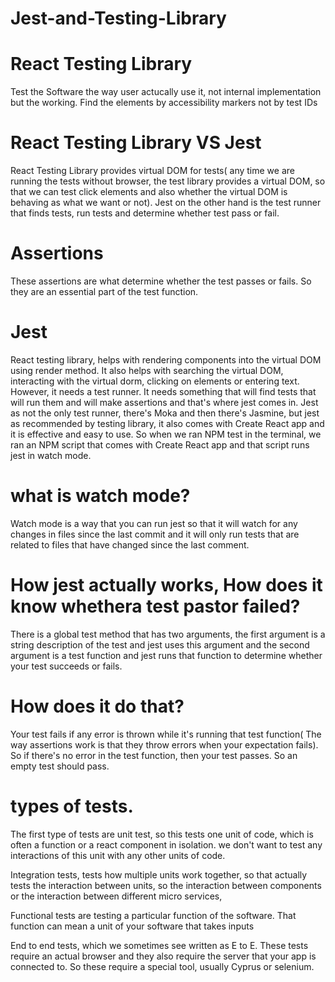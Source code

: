 # Jest-and-Testing-Library

# React Testing Library

Test the Software the way user actucally use it, not internal implementation but the working.
Find the elements by accessibility markers not by test IDs

# React Testing Library VS Jest

React Testing Library provides virtual DOM for tests( any time we are running the tests without browser, the test library provides a virtual DOM, so that we can test click elements and also whether the virtual DOM is behaving as what we want or not).
Jest on the other hand is the test runner that finds tests, run tests and determine whether test pass or fail.

# Assertions

These assertions are what determine whether the test passes or fails. So they are an essential part of the test function.

# Jest

React testing library, helps with rendering components into the virtual DOM using render method. It also helps with searching the virtual DOM, interacting with the virtual dorm, clicking on elements or entering text. However, it needs a test runner. It needs something that will find tests that will run them and will make assertions and that's where jest comes in. Jest as not the only test runner, there's Moka and then there's Jasmine, but jest as recommended by testing library, it also comes with Create React app and it is effective and easy to use. So when we ran NPM test in the terminal, we ran an NPM script that comes with Create React app and that script runs jest in watch mode.

# what is watch mode?

Watch mode is a way that you can run jest so that it will watch for any changes in files since the last commit and it will only run tests that are related to files that have changed since the last comment.

# How jest actually works, How does it know whethera test pastor failed?

There is a global test method that has two arguments, the first argument is a string description of the test and jest uses this argument and the second argument is a test function and jest runs that function to determine whether your test succeeds or fails.

# How does it do that?

Your test fails if any error is thrown while it's running that test function( The way assertions work is that they throw errors when your expectation fails). So if there's no error in the test function, then your test passes. So an empty test should pass.

#  types of tests.

The first type of tests are unit test, so this tests one unit of code, which is often a function or a react component in isolation. we don't want to test any interactions of this unit with any other units of code.

Integration tests, tests how multiple units work together, so that actually tests the interaction between units, so the interaction between components or the interaction between different micro services,

Functional tests are testing a particular function of the software. That function can mean a unit of your software that takes inputs

End to end tests, which we sometimes see written as E to E. These tests require an actual browser and they also require the server that your app is connected to. So these require a special tool, usually Cyprus or selenium.

